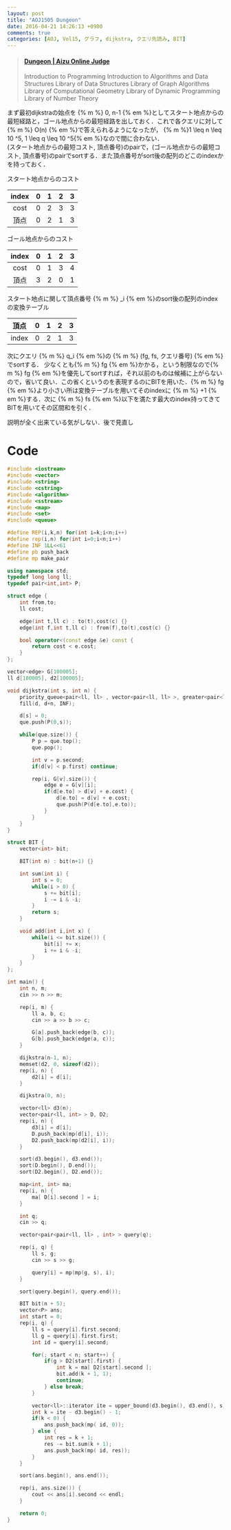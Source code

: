 ```yaml
---
layout: post
title: "AOJ1505 Dungeon"
date: 2016-04-21 14:26:13 +0900
comments: true
categories: [AOJ, Vol15, グラフ, dijkstra, クエリ先読み, BIT]
---
```


<blockquote class="embedly-card" data-card-key="39deea93f79745829254c0652225a544" data-card-controls="0" data-card-branding="0" data-card-type="article"><h4><a href="http://judge.u-aizu.ac.jp/onlinejudge/description.jsp?id=1505">Dungeon | Aizu Online Judge</a></h4><p>Introduction to Programming Introduction to Algorithms and Data Structures Library of Data Structures Library of Graph Algorithms Library of Computational Geometry Library of Dynamic Programming Library of Number Theory</p></blockquote>
<script async src="//cdn.embedly.com/widgets/platform.js" charset="UTF-8"></script>

<!-- more -->

まず最初dijkstraの始点を {% m %} 0, n-1 {% em %}としてスタート地点からの最短経路と，ゴール地点からの最短経路を出しておく．これで各クエリに対して{% m %} O(n) {% em %}で答えられるようになったが， {% m %}1 \leq n \leq 10 ^5, 1 \leq q \leq 10 ^5{% em %}なので間に合わない．  
(スタート地点からの最短コスト, 頂点番号)のpairで，(ゴール地点からの最短コスト, 頂点番号)のpairでsortする．また頂点番号がsort後の配列のどこのindexかを持っておく．  

スタート地点からのコスト  

|index|0|1|2|3|
|:-:|:-:|:-:|:-:|:-:|
|cost|0|2|3|3|
|頂点|0|2|1|3|

ゴール地点からのコスト  

|index|0|1|2|3|
|:-:|:-:|:-:|:-:|:-:|
|cost|0|1|3|4|
|頂点|3|2|0|1|

スタート地点に関して頂点番号 {% m %} _i {% em %}のsort後の配列のindexの変換テーブル  

|頂点|0|1|2|3|
|:-:|:-:|:-:|:-:|:-:|
|index|0|2|1|3|

次にクエリ {% m %} q_i {% em %}の {% m %} (fg, fs, クエリ番号) {% em %}でsortする． 少なくとも{% m %} fg {% em %}かかる，という制限なので{% m %} fg {% em %}を優先してsortすれば，それ以前のものは候補に上がらないので，省いて良い．この省くというのを表現するのにBITを用いた．{% m %} fg {% em %}より小さい所は変換テーブルを用いてそのindexに {% m %} +1 {% em %}する．次に {% m %} fs {% em %}以下を満たす最大のindex持ってきてBITを用いてその区間和を引く．  

説明が全く出来ている気がしない．後で見直し

# Code

```cpp
#include <iostream>
#include <vector>
#include <string>
#include <cstring>
#include <algorithm>
#include <sstream>
#include <map>
#include <set>
#include <queue>

#define REP(i,k,n) for(int i=k;i<n;i++)
#define rep(i,n) for(int i=0;i<n;i++)
#define INF 1LL<<61
#define pb push_back
#define mp make_pair

using namespace std;
typedef long long ll;
typedef pair<int,int> P;

struct edge {
	int from,to;
	ll cost;

	edge(int t,ll c) : to(t),cost(c) {}
	edge(int f,int t,ll c) : from(f),to(t),cost(c) {}

	bool operator<(const edge &e) const {
		return cost < e.cost;
	}
};

vector<edge> G[100005];
ll d[100005], d2[100005];

void dijkstra(int s, int n) {
	priority_queue<pair<ll, ll> , vector<pair<ll, ll> >, greater<pair<ll, ll> > > que;
	fill(d, d+n, INF);

	d[s] = 0;
	que.push(P(0,s));

	while(que.size()) {
		P p = que.top();
		que.pop();

		int v = p.second;
		if(d[v] < p.first) continue;

		rep(i, G[v].size()) {
			edge e = G[v][i];
			if(d[e.to] > d[v] + e.cost) {
				d[e.to] = d[v] + e.cost;
				que.push(P(d[e.to],e.to));
			}
		}
	}
}

struct BIT {
	vector<int> bit;

	BIT(int n) : bit(n+1) {}

	int sum(int i) {
		int s = 0;
		while(i > 0) {
			s += bit[i];
			i -= i & -i;
		}
		return s;
	}

	void add(int i,int x) {
		while(i <= bit.size()) {
			bit[i] += x;
			i += i & -i;
		}
	}
};

int main() {
	int n, m;
	cin >> n >> m;

	rep(i, m) {
		ll a, b, c;
		cin >> a >> b >> c;

		G[a].push_back(edge(b, c));
		G[b].push_back(edge(a, c));
	}

	dijkstra(n-1, n);
	memset(d2, 0, sizeof(d2));
	rep(i, n) {
		d2[i] = d[i];
	}

	dijkstra(0, n);

	vector<ll> d3(n);
	vector<pair<ll, int> > D, D2;
	rep(i, n) {
		d3[i] = d[i];
		D.push_back(mp(d[i], i));
		D2.push_back(mp(d2[i], i));
	}

	sort(d3.begin(), d3.end());
	sort(D.begin(), D.end());
	sort(D2.begin(), D2.end());

	map<int, int> ma;
	rep(i, n) {
		ma[ D[i].second ] = i;
	}

	int q;
	cin >> q;

	vector<pair<pair<ll, ll> , int> > query(q);

	rep(i, q) {
		ll s, g;
		cin >> s >> g;

		query[i] = mp(mp(g, s), i);
	}

	sort(query.begin(), query.end());

	BIT bit(n + 5);
	vector<P> ans;
	int start = 0;
	rep(i, q) {
		ll s = query[i].first.second;
		ll g = query[i].first.first;
		int id = query[i].second;

		for(; start < n; start++) {
			if(g > D2[start].first) {
				int k = ma[ D2[start].second ];
				bit.add(k + 1, 1);
				continue;
			} else break;
		}

		vector<ll>::iterator ite = upper_bound(d3.begin(), d3.end(), s);
		int k = ite - d3.begin() - 1;
		if(k < 0) {
			ans.push_back(mp( id, 0));
		} else {
			int res = k + 1;
			res -= bit.sum(k + 1);
			ans.push_back(mp( id, res));
		}
	}

	sort(ans.begin(), ans.end());

	rep(i, ans.size()) {
		cout << ans[i].second << endl;
	}

	return 0;
}
```

